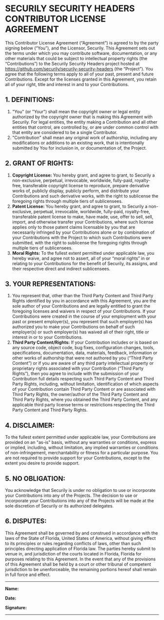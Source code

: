 # SECURILY SECURITY HEADERS CONTRIBUTOR LICENSE AGREEMENT

This Contributor License Agreement (“Agreement”) is agreed to by the party signing below (“You”), and the Licensor, Securily. This Agreement sets out the terms under which you may contribute software, documentation, or any other materials that could be subject to intellectual property rights (the “Contributions”) to the Securily Security Headers project hosted at https://github.com/securily/securily-security-headers (the “Project”). You agree that the following terms apply to all of your past, present and future Contributions. Except for the licenses granted in this Agreement, you retain all of your right, title and interest in and to your Contributions.

## 1. DEFINITIONS:

1. "You" (or "Your") shall mean the copyright owner or legal entity authorized by the copyright owner that is making this Agreement with Securily. For legal entities, the entity making a Contribution and all other entities that control, are controlled by, or are under common control with that entity are considered to be a single Contributor.
2. "Contribution" shall mean any original work of authorship, including any modifications or additions to an existing work, that is intentionally submitted by You for inclusion in, or documentation of, the Project.

## 2. GRANT OF RIGHTS:

1. **Copyright License:** You hereby grant, and agree to grant, to Securily a non-exclusive, perpetual, irrevocable, worldwide, fully-paid, royalty-free, transferable copyright license to reproduce, prepare derivative works of, publicly display, publicly perform, and distribute your Contributions and such derivative works, with the right to sublicense the foregoing rights through multiple tiers of sublicensees.
2. **Patent License:** You hereby grant, and agree to grant, to Securily a non-exclusive, perpetual, irrevocable, worldwide, fully-paid, royalty-free, transferable patent license to make, have made, use, offer to sell, sell, import, and otherwise transfer your Contributions, where such license applies only to those patent claims licensable by you that are necessarily infringed by your Contributions alone or by combination of your Contributions with the Project to which such Contributions were submitted, with the right to sublicense the foregoing rights through multiple tiers of sublicensees.
3. **Moral Rights:** To the fullest extent permitted under applicable law, you hereby waive, and agree not to assert, all of your “moral rights” in or relating to your Contributions for the benefit of Securily, its assigns, and their respective direct and indirect sublicensees.

## 3. YOUR REPRESENTATIONS:

1. You represent that, other than the Third Party Content and Third Party Rights identified by you in accordance with this Agreement, you are the sole author of your Contributions and are legally entitled to grant the foregoing licenses and waivers in respect of your Contributions. If your Contributions were created in the course of your employment with your past or present employer(s), you represent that such employer(s) has authorized you to make your Contributions on behalf of such employer(s) or such employer(s) has waived all of their right, title or interest in or to your Contributions.
2. **Third Party Content/Rights:** If your Contribution includes or is based on any source code, object code, bug fixes, configuration changes, tools, specifications, documentation, data, materials, feedback, information or other works of authorship that were not authored by you (“Third Party Content”) or if you are aware of any third party intellectual property or proprietary rights associated with your Contribution (“Third Party Rights”), then you agree to include with the submission of your Contribution full details respecting such Third Party Content and Third Party Rights, including, without limitation, identification of which aspects of your Contribution contain Third Party Content or are associated with Third Party Rights, the owner/author of the Third Party Content and Third Party Rights, where you obtained the Third Party Content, and any applicable third party license terms or restrictions respecting the Third Party Content and Third Party Rights.

## 4. DISCLAIMER:

To the fullest extent permitted under applicable law, your Contributions are provided on an "as-is" basis, without any warranties or conditions, express or implied, including, without limitation, any implied warranties or conditions of non-infringement, merchantability or fitness for a particular purpose. You are not required to provide support for your Contributions, except to the extent you desire to provide support.

## 5. NO OBLIGATION:

You acknowledge that Securily is under no obligation to use or incorporate your Contributions into any of the Projects. The decision to use or incorporate your Contributions into any of the Projects will be made at the sole discretion of Securily or its authorized delegates.

## 6. DISPUTES:

This Agreement shall be governed by and construed in accordance with the laws of the State of Florida, United States of America, without giving effect to its principles or rules regarding conflicts of laws, other than such principles directing application of Florida law. The parties hereby submit to venue in, and jurisdiction of the courts located in Florida, Florida for purposes relating to this Agreement. In the event that any of the provisions of this Agreement shall be held by a court or other tribunal of competent jurisdiction to be unenforceable, the remaining portions hereof shall remain in full force and effect.

---

**Name:**

**Date:**

**Signature:**

---
